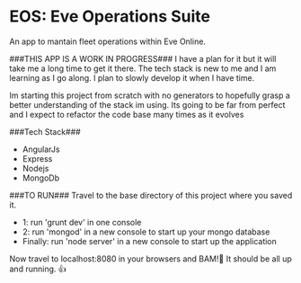# EOS: Eve Operations Suite

An app to mantain fleet operations within Eve Online.


###THIS APP IS A WORK IN PROGRESS###
I have a plan for it but it will take me a long time to get it there. The tech stack is new to me and I am learning as I go along. I plan to slowly develop it when I have time. 


Im starting this project from scratch with no generators to hopefully grasp a better understanding of the stack im using. Its going to be far from perfect and I expect to refactor the code base many times as it evolves

###Tech Stack###
- AngularJs
- Express
- Nodejs
- MongoDb

###TO RUN###
Travel to the base directory of this project where you saved it.

- 1: run 'grunt dev' in one console
- 2: run 'mongod'  in a new console to start up your mongo database
- Finally: run 'node server' in a new console to start up the application

Now travel to localhost:8080 in your browsers and BAM!:metal: It should be all up and running. :+1: 



